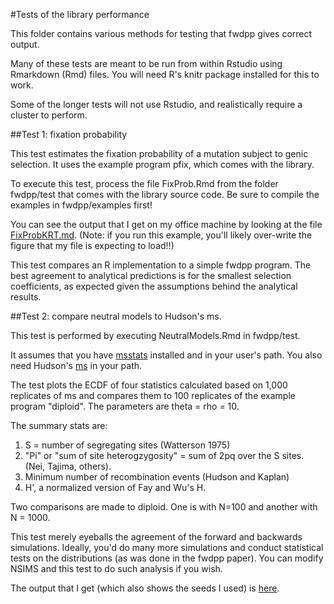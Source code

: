 #Tests of the library performance

This folder contains various methods for testing that fwdpp gives correct output.

Many of these tests are meant to be run from within Rstudio using Rmarkdown (Rmd) files.  You will need R's knitr package installed for this to work.

Some of the longer tests will not use Rstudio, and realistically require a cluster to perform.

##Test 1: fixation probability

This test estimates the fixation probability of a mutation subject to genic selection.  It uses the example program pfix, which comes with the library.

To execute this test, process the file FixProb.Rmd from the folder fwdpp/test that comes with the library source code.  Be sure to compile the examples in fwdpp/examples first!

You can see the output that I get on my office machine by looking at the file [FixProbKRT.md](FixProbKRT.md).  (Note: if you run this example, you'll likely over-write the figure that my file is expecting to load!!)

This test compares an R implementation to a simple fwdpp program.  The best agreement to analytical predictions is for the smallest selection coefficients, as expected given the assumptions behind the analytical results.

##Test 2: compare neutral models to Hudson's ms.

This test is performed by executing NeutralModels.Rmd in fwdpp/test.

It assumes that you have [msstats](https://github.com/molpopgen/msstats) installed and in your user's path.  You also need Hudson's [ms](http://home.uchicago.edu:~/rhudson1) in your path.

The test plots the ECDF of four statistics calculated based on 1,000 replicates of ms and compares them to 100 replicates of the example program "diploid".  The parameters are theta = rho = 10.

The summary stats are:

1. S = number of segregating sites (Watterson 1975)
2. "Pi" or "sum of site heterogzygosity" = sum of 2pq over the S sites. (Nei, Tajima, others).
3. Minimum number of recombination events (Hudson and Kaplan)
4. H', a normalized version of Fay and Wu's H.

Two comparisons are made to diploid.  One is with N=100 and another with N = 1000.

This test merely eyeballs the agreement of the forward and backwards simulations.  Ideally, you'd do many more simulations and conduct statistical tests on the distributions (as was done in the fwdpp paper).  You can modify NSIMS and this test to do such analysis if you wish.

The output that I get (which also shows the seeds I used) is [here](NeutralModelsKRT.md).
